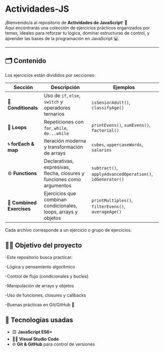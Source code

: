 # Actividades-JS

¡Bienvenido/a al repositorio de **Actividades de JavaScript**! 🚀  
Aquí encontrarás una colección de ejercicios prácticos organizados por temas, ideales para reforzar tu lógica, dominar estructuras de control, y aprender las bases de la programación en JavaScript 💻.

---

## 🗂️ Contenido

Los ejercicios están divididos por secciones:

| Sección | Descripción | Ejemplos |
|----------|--------------|-----------|
| 🧩 **Conditionals** | Uso de `if`, `else`, `switch` y operadores ternarios | `isSeniorAdult()`, `classifyAge()` |
| 🔁 **Loops** | Repeticiones con `for`, `while`, `do...while` | `printEvens()`, `sumEvens()`, `factorial()` |
| 🌀 **forEach & map** | Iteración moderna y transformación de arrays | `cubes`, `uppercaseWords`, `salaries` |
| ⚙️ **Functions** | Declarativas, expresivas, flecha, closures y funciones como argumentos | `subtract()`, `applyAdvancedOperation()`, `idGenerator()` |
| 🧮 **Combined Exercises** | Ejercicios que combinan condicionales, loops, arrays y objetos | `printMultiples()`, `filterEvens()`, `averageAge()` |

Cada archivo corresponde a un ejercicio o grupo de ejercicios.  

## 🧑‍🎓 Objetivo del proyecto

-Este repositorio busca practicar:

-Lógica y pensamiento algorítmico

-Control de flujo (condicionales y bucles)

-Manipulación de arrays y objetos

-Uso de funciones, closures y callbacks

-Buenas prácticas en Git/GitHub 🧭

## 🧰 Tecnologías usadas

- 🟨 **JavaScript ES6+**
- 🧑‍💻 **Visual Studio Code**
- 🌐 **Git & GitHub** para control de versiones

